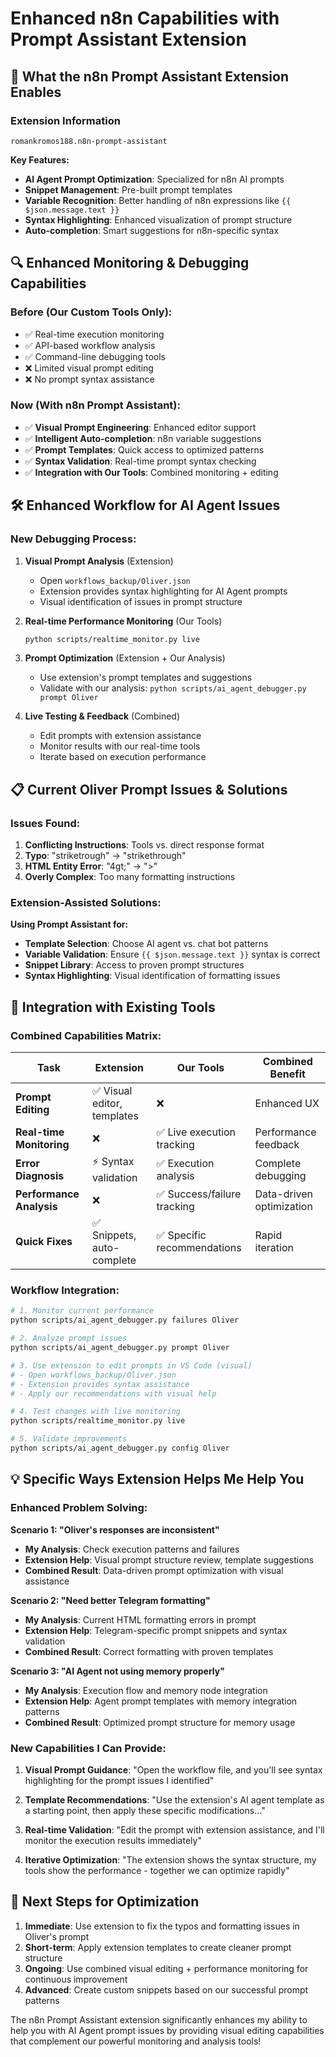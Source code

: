 # Enhanced n8n Capabilities with Prompt Assistant Extension

## 🎯 **What the n8n Prompt Assistant Extension Enables**

### **Extension Information**
```vscode-extensions
romankromos188.n8n-prompt-assistant
```

**Key Features:**
- **AI Agent Prompt Optimization**: Specialized for n8n AI prompts
- **Snippet Management**: Pre-built prompt templates
- **Variable Recognition**: Better handling of n8n expressions like `{{ $json.message.text }}`
- **Syntax Highlighting**: Enhanced visualization of prompt structure
- **Auto-completion**: Smart suggestions for n8n-specific syntax

## 🔍 **Enhanced Monitoring & Debugging Capabilities**

### **Before (Our Custom Tools Only):**
- ✅ Real-time execution monitoring
- ✅ API-based workflow analysis  
- ✅ Command-line debugging tools
- ❌ Limited visual prompt editing
- ❌ No prompt syntax assistance

### **Now (With n8n Prompt Assistant):**
- ✅ **Visual Prompt Engineering**: Enhanced editor support
- ✅ **Intelligent Auto-completion**: n8n variable suggestions
- ✅ **Prompt Templates**: Quick access to optimized patterns
- ✅ **Syntax Validation**: Real-time prompt syntax checking
- ✅ **Integration with Our Tools**: Combined monitoring + editing

## 🛠️ **Enhanced Workflow for AI Agent Issues**

### **New Debugging Process:**

1. **Visual Prompt Analysis** (Extension)
   - Open `workflows_backup/Oliver.json` 
   - Extension provides syntax highlighting for AI Agent prompts
   - Visual identification of issues in prompt structure

2. **Real-time Performance Monitoring** (Our Tools)
   ```bash
   python scripts/realtime_monitor.py live
   ```

3. **Prompt Optimization** (Extension + Our Analysis)
   - Use extension's prompt templates and suggestions
   - Validate with our analysis: `python scripts/ai_agent_debugger.py prompt Oliver`

4. **Live Testing & Feedback** (Combined)
   - Edit prompts with extension assistance
   - Monitor results with our real-time tools
   - Iterate based on execution performance

## 📋 **Current Oliver Prompt Issues & Solutions**

### **Issues Found:**
1. **Conflicting Instructions**: Tools vs. direct response format
2. **Typo**: "striketrough" → "strikethrough" 
3. **HTML Entity Error**: "4gt;" → "&gt;"
4. **Overly Complex**: Too many formatting instructions

### **Extension-Assisted Solutions:**

**Using Prompt Assistant for:**
- **Template Selection**: Choose AI agent vs. chat bot patterns
- **Variable Validation**: Ensure `{{ $json.message.text }}` syntax is correct
- **Snippet Library**: Access to proven prompt structures
- **Syntax Highlighting**: Visual identification of formatting issues

## 🚀 **Integration with Existing Tools**

### **Combined Capabilities Matrix:**

| Task | Extension | Our Tools | Combined Benefit |
|------|-----------|-----------|------------------|
| **Prompt Editing** | ✅ Visual editor, templates | ❌ | Enhanced UX |
| **Real-time Monitoring** | ❌ | ✅ Live execution tracking | Performance feedback |
| **Error Diagnosis** | ⚡ Syntax validation | ✅ Execution analysis | Complete debugging |
| **Performance Analysis** | ❌ | ✅ Success/failure tracking | Data-driven optimization |
| **Quick Fixes** | ✅ Snippets, auto-complete | ✅ Specific recommendations | Rapid iteration |

### **Workflow Integration:**

```bash
# 1. Monitor current performance
python scripts/ai_agent_debugger.py failures Oliver

# 2. Analyze prompt issues  
python scripts/ai_agent_debugger.py prompt Oliver

# 3. Use extension to edit prompts in VS Code (visual)
# - Open workflows_backup/Oliver.json
# - Extension provides syntax assistance
# - Apply our recommendations with visual help

# 4. Test changes with live monitoring
python scripts/realtime_monitor.py live

# 5. Validate improvements
python scripts/ai_agent_debugger.py config Oliver
```

## 💡 **Specific Ways Extension Helps Me Help You**

### **Enhanced Problem Solving:**

**Scenario 1: "Oliver's responses are inconsistent"**
- **My Analysis**: Check execution patterns and failures
- **Extension Help**: Visual prompt structure review, template suggestions
- **Combined Result**: Data-driven prompt optimization with visual assistance

**Scenario 2: "Need better Telegram formatting"**
- **My Analysis**: Current HTML formatting errors in prompt
- **Extension Help**: Telegram-specific prompt snippets and syntax validation
- **Combined Result**: Correct formatting with proven templates

**Scenario 3: "AI Agent not using memory properly"**
- **My Analysis**: Execution flow and memory node integration
- **Extension Help**: Agent prompt templates with memory integration patterns
- **Combined Result**: Optimized prompt structure for memory usage

### **New Capabilities I Can Provide:**

1. **Visual Prompt Guidance**: "Open the workflow file, and you'll see syntax highlighting for the prompt issues I identified"

2. **Template Recommendations**: "Use the extension's AI agent template as a starting point, then apply these specific modifications..."

3. **Real-time Validation**: "Edit the prompt with extension assistance, and I'll monitor the execution results immediately"

4. **Iterative Optimization**: "The extension shows the syntax structure, my tools show the performance - together we can optimize rapidly"

## 🎯 **Next Steps for Optimization**

1. **Immediate**: Use extension to fix the typos and formatting issues in Oliver's prompt
2. **Short-term**: Apply extension templates to create cleaner prompt structure  
3. **Ongoing**: Use combined visual editing + performance monitoring for continuous improvement
4. **Advanced**: Create custom snippets based on our successful prompt patterns

The n8n Prompt Assistant extension significantly enhances my ability to help you with AI Agent prompt issues by providing visual editing capabilities that complement our powerful monitoring and analysis tools!
